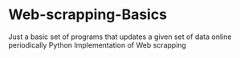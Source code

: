 # Web-scrapping-Basics
Just a basic set of programs that updates a given set of data online periodically
Python Implementation of Web scrapping

